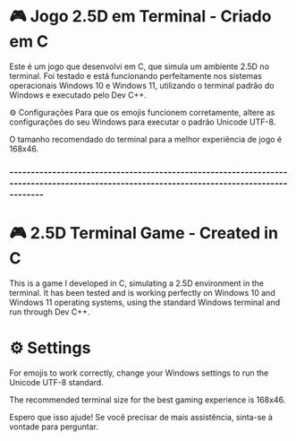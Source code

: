 # 🎮 Jogo 2.5D em Terminal - Criado em C
Este é um jogo que desenvolvi em C, que simula um ambiente 2.5D no terminal. Foi testado e está funcionando perfeitamente nos sistemas operacionais Windows 10 e Windows 11, utilizando o terminal padrão do Windows e executado pelo Dev C++.

⚙️ Configurações
Para que os emojis funcionem corretamente, altere as configurações do seu Windows para executar o padrão Unicode UTF-8.

O tamanho recomendado do terminal para a melhor experiência de jogo é 168x46.
### ------------------------------------------------------------------------------------------------------------------------------------------
# 🎮 2.5D Terminal Game - Created in C
This is a game I developed in C, simulating a 2.5D environment in the terminal. It has been tested and is working perfectly on Windows 10 and Windows 11 operating systems, using the standard Windows terminal and run through Dev C++.

# ⚙️ Settings
For emojis to work correctly, change your Windows settings to run the Unicode UTF-8 standard.

The recommended terminal size for the best gaming experience is 168x46.

Espero que isso ajude! Se você precisar de mais assistência, sinta-se à vontade para perguntar.
